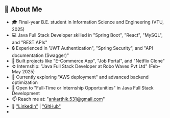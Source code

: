 ## 👋 About Me

- 🎓 Final-year B.E. student in Information Science and Engineering (VTU, 2025)  
- 💻 Java Full Stack Developer skilled in "Spring Boot", "React", "MySQL", and "REST APIs"  
- 🔒 Experienced in "JWT Authentication", "Spring Security", and "API documentation (Swagger)"  
- 🧠 Built projects like "E-Commerce App", "Job Portal", and "Netflix Clone"  
- ⚙ Internship: "Java Full Stack Developer at Robo Waves Pvt Ltd" (Feb–May 2025)  
- 🌱 Currently exploring "AWS deployment" and advanced backend optimization  
- 🤝 Open to "Full-Time or Internship Opportunities" in Java Full Stack Development  
- 📫 Reach me at: "ankarthik.531@gmail.com"  
- 🔗 ["LinkedIn"](https://linkedin.com/in/karthikan123) | ["GitHub"](https://github.com/Ankarthik0011)
- 
